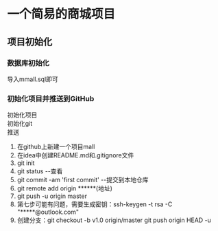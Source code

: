 # 一个简易的商城项目

## 项目初始化

### 数据库初始化

导入mmall.sql即可

### 初始化项目并推送到GitHub

初始化项目 <br>
初始化git <br>
推送 <br> 

1. 在github上新建一个项目mall <br>
2. 在idea中创建README.md和.gitignore文件 <br>
3. git init <br>
4. git status --查看 <br>
5. git commit -am 'first commit' --提交到本地仓库 <br>
6. git remote add origin ******(地址) <br>
7. git push -u origin master <br>
8. 第七步可能有问题，需要生成密钥：ssh-keygen -t rsa -C "*****@outlook.com" <br>
9. 创建分支：git checkout -b v1.0 origin/master     git push origin HEAD -u

